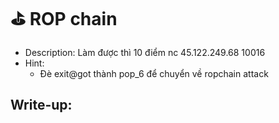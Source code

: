 # ⛳ ROP chain

- Description: Làm được thì 10 điểm nc 45.122.249.68 10016
- Hint:
  - Đè exit@got thành pop_6 để chuyển về ropchain attack

## Write-up:
